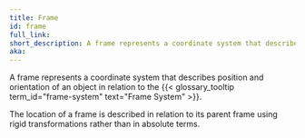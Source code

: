 ```yaml
---
title: Frame
id: frame
full_link:
short_description: A frame represents a coordinate system that describes position and orientation of an object in relation to the Frame System.
aka:
---
```


A frame represents a coordinate system that describes position and orientation of an object in relation to the {{< glossary_tooltip term_id="frame-system" text="Frame System" >}}.

The location of a frame is described in relation to its parent frame using rigid transformations rather than in absolute terms.

